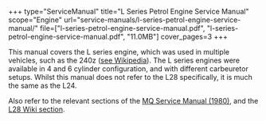 +++
type="ServiceManual"
title="L Series Petrol Engine Service Manual"
scope="Engine"
url="service-manuals/l-series-petrol-engine-service-manual/"
file=["l-series-petrol-engine-service-manual.pdf", "l-series-petrol-engine-service-manual.pdf", "11.0MB"]
cover_pages=3
+++

This manual covers the L series engine, which was used in multiple vehicles, such as the 240z ([see Wikipedia](http://en.wikipedia.org/wiki/Nissan_L_engine)). The L series engines were available in 4 and 6 cylinder configuration, and with different carbeuretor setups. Whilst this manual does not refer to the L28 specifically, it is much the same as the L24.

Also refer to the relevant sections of the [MQ Service Manual (1980)](/service-manuals/mq-service-manual-1980), and the [L28 Wiki section](/wiki/engine-l28).
